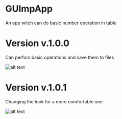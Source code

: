# GUImpApp
An app witch can do basic number operation in table 

# Version v.1.0.0
Can perfom basic operations and save them to files

![alt text](https://i.imgur.com/d9TjSZe.jpg)

# Version v.1.0.1
Changing the look for a more comfortable one 

![alt text](https://i.imgur.com/Pm27T4e.jpg)
